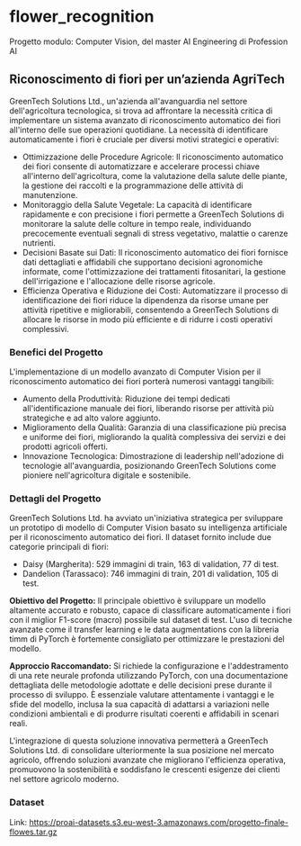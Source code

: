 # flower_recognition
Progetto modulo: Computer Vision, del master AI Engineering di Profession AI

## Riconoscimento di fiori per un’azienda AgriTech
GreenTech Solutions Ltd., un'azienda all'avanguardia nel settore dell'agricoltura tecnologica, si trova ad affrontare la necessità critica di implementare un sistema avanzato di riconoscimento automatico dei fiori all'interno delle sue operazioni quotidiane. La necessità di identificare automaticamente i fiori è cruciale per diversi motivi strategici e operativi:
- Ottimizzazione delle Procedure Agricole: Il riconoscimento automatico dei fiori consente di automatizzare e accelerare processi chiave all'interno dell'agricoltura, come la valutazione della salute delle piante, la gestione dei raccolti e la programmazione delle attività di manutenzione.
- Monitoraggio della Salute Vegetale: La capacità di identificare rapidamente e con precisione i fiori permette a GreenTech Solutions di monitorare la salute delle colture in tempo reale, individuando precocemente eventuali segnali di stress vegetativo, malattie o carenze nutrienti.
- Decisioni Basate sui Dati: Il riconoscimento automatico dei fiori fornisce dati dettagliati e affidabili che supportano decisioni agronomiche informate, come l'ottimizzazione dei trattamenti fitosanitari, la gestione dell'irrigazione e l'allocazione delle risorse agricole.
- Efficienza Operativa e Riduzione dei Costi: Automatizzare il processo di identificazione dei fiori riduce la dipendenza da risorse umane per attività ripetitive e migliorabili, consentendo a GreenTech Solutions di allocare le risorse in modo più efficiente e di ridurre i costi operativi complessivi.

### Benefici del Progetto
L'implementazione di un modello avanzato di Computer Vision per il riconoscimento automatico dei fiori porterà numerosi vantaggi tangibili:
- Aumento della Produttività: Riduzione dei tempi dedicati all'identificazione manuale dei fiori, liberando risorse per attività più strategiche e ad alto valore aggiunto.
- Miglioramento della Qualità: Garanzia di una classificazione più precisa e uniforme dei fiori, migliorando la qualità complessiva dei servizi e dei prodotti agricoli offerti.
- Innovazione Tecnologica: Dimostrazione di leadership nell'adozione di tecnologie all'avanguardia, posizionando GreenTech Solutions come pioniere nell'agricoltura digitale e sostenibile.

### Dettagli del Progetto
GreenTech Solutions Ltd. ha avviato un'iniziativa strategica per sviluppare un prototipo di modello di Computer Vision basato su intelligenza artificiale per il riconoscimento automatico dei fiori. Il dataset fornito include due categorie principali di fiori:
- Daisy (Margherita): 529 immagini di train, 163 di validation, 77 di test.
- Dandelion (Tarassaco): 746 immagini di train, 201 di validation, 105 di test.

**Obiettivo del Progetto:** Il principale obiettivo è sviluppare un modello altamente accurato e robusto, capace di classificare automaticamente i fiori con il miglior F1-score (macro) possibile sul dataset di test. L'uso di tecniche avanzate come il transfer learning e le data augmentations con la libreria timm di PyTorch è fortemente consigliato per ottimizzare le prestazioni del modello.

**Approccio Raccomandato:** Si richiede la configurazione e l'addestramento di una rete neurale profonda utilizzando PyTorch, con una documentazione dettagliata delle metodologie adottate e delle decisioni prese durante il processo di sviluppo. È essenziale valutare attentamente i vantaggi e le sfide del modello, inclusa la sua capacità di adattarsi a variazioni nelle condizioni ambientali e di produrre risultati coerenti e affidabili in scenari reali.

L'integrazione di questa soluzione innovativa permetterà a GreenTech Solutions Ltd. di consolidare ulteriormente la sua posizione nel mercato agricolo, offrendo soluzioni avanzate che migliorano l'efficienza operativa, promuovono la sostenibilità e soddisfano le crescenti esigenze dei clienti nel settore agricolo moderno.

### Dataset
Link: https://proai-datasets.s3.eu-west-3.amazonaws.com/progetto-finale-flowes.tar.gz
